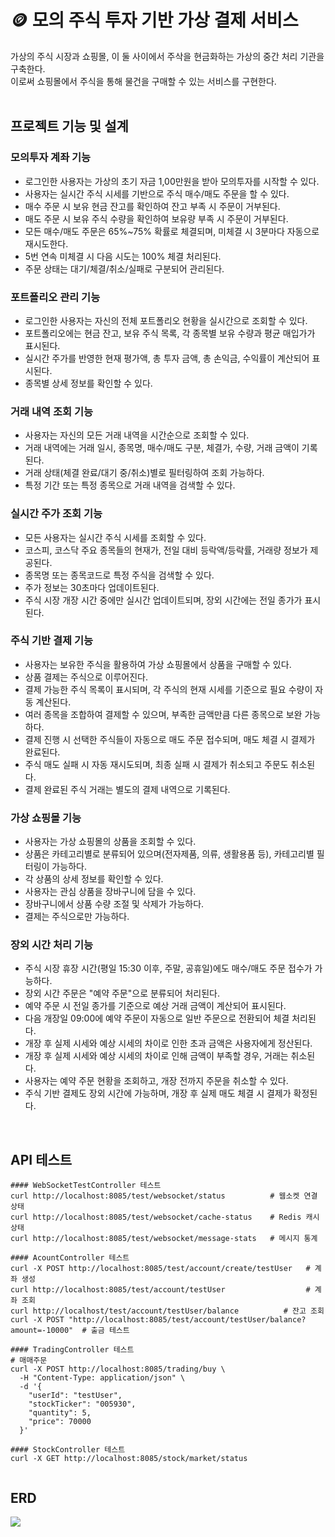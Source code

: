 # 🪙 모의 주식 투자 기반 가상 결제 서비스
가상의 주식 시장과 쇼핑몰, 이 둘 사이에서 주삭을 현금화하는 가상의 중간 처리 기관을 구축한다. </br>
이로써 쇼핑몰에서 주식을 통해 물건을 구매할 수 있는 서비스를 구현한다.</br></br>

## 프로젝트 기능 및 설계

### 모의투자 계좌 기능
- 로그인한 사용자는 가상의 초기 자금 1,00만원을 받아 모의투자를 시작할 수 있다.
- 사용자는 실시간 주식 시세를 기반으로 주식 매수/매도 주문을 할 수 있다.
- 매수 주문 시 보유 현금 잔고를 확인하여 잔고 부족 시 주문이 거부된다.
- 매도 주문 시 보유 주식 수량을 확인하여 보유량 부족 시 주문이 거부된다.
- 모든 매수/매도 주문은 65%~75% 확률로 체결되며, 미체결 시 3분마다 자동으로 재시도한다.
- 5번 연속 미체결 시 다음 시도는 100% 체결 처리된다.
- 주문 상태는 대기/체결/취소/실패로 구분되어 관리된다.

### 포트폴리오 관리 기능
- 로그인한 사용자는 자신의 전체 포트폴리오 현황을 실시간으로 조회할 수 있다.
- 포트폴리오에는 현금 잔고, 보유 주식 목록, 각 종목별 보유 수량과 평균 매입가가 표시된다.
- 실시간 주가를 반영한 현재 평가액, 총 투자 금액, 총 손익금, 수익률이 계산되어 표시된다.
- 종목별 상세 정보를 확인할 수 있다.

### 거래 내역 조회 기능
- 사용자는 자신의 모든 거래 내역을 시간순으로 조회할 수 있다.
- 거래 내역에는 거래 일시, 종목명, 매수/매도 구분, 체결가, 수량, 거래 금액이 기록된다.
- 거래 상태(체결 완료/대기 중/취소)별로 필터링하여 조회 가능하다.
- 특정 기간 또는 특정 종목으로 거래 내역을 검색할 수 있다.

### 실시간 주가 조회 기능
- 모든 사용자는 실시간 주식 시세를 조회할 수 있다.
- 코스피, 코스닥 주요 종목들의 현재가, 전일 대비 등락액/등락률, 거래량 정보가 제공된다.
- 종목명 또는 종목코드로 특정 주식을 검색할 수 있다.
- 주가 정보는 30초마다 업데이트된다.
- 주식 시장 개장 시간 중에만 실시간 업데이트되며, 장외 시간에는 전일 종가가 표시된다.

### 주식 기반 결제 기능
- 사용자는 보유한 주식을 활용하여 가상 쇼핑몰에서 상품을 구매할 수 있다.
- 상품 결제는 주식으로 이루어진다.
- 결제 가능한 주식 목록이 표시되며, 각 주식의 현재 시세를 기준으로 필요 수량이 자동 계산된다.
- 여러 종목을 조합하여 결제할 수 있으며, 부족한 금액만큼 다른 종목으로 보완 가능하다.
- 결제 진행 시 선택한 주식들이 자동으로 매도 주문 접수되며, 매도 체결 시 결제가 완료된다.
- 주식 매도 실패 시 자동 재시도되며, 최종 실패 시 결제가 취소되고 주문도 취소된다.
- 결제 완료된 주식 거래는 별도의 결제 내역으로 기록된다.

### 가상 쇼핑몰 기능
- 사용자는 가상 쇼핑몰의 상품을 조회할 수 있다.
- 상품은 카테고리별로 분류되어 있으며(전자제품, 의류, 생활용품 등), 카테고리별 필터링이 가능하다.
- 각 상품의 상세 정보를 확인할 수 있다.
- 사용자는 관심 상품을 장바구니에 담을 수 있다.
- 장바구니에서 상품 수량 조절 및 삭제가 가능하다.
- 결제는 주식으로만 가능하다.

### 장외 시간 처리 기능
- 주식 시장 휴장 시간(평일 15:30 이후, 주말, 공휴일)에도 매수/매도 주문 접수가 가능하다.
- 장외 시간 주문은 "예약 주문"으로 분류되어 처리된다.
- 예약 주문 시 전일 종가를 기준으로 예상 거래 금액이 계산되어 표시된다.
- 다음 개장일 09:00에 예약 주문이 자동으로 일반 주문으로 전환되어 체결 처리된다.
- 개장 후 실제 시세와 예상 시세의 차이로 인한 초과 금액은 사용자에게 정산된다.
- 개장 후 실제 시세와 예상 시세의 차이로 인해 금액이 부족할 경우, 거래는 취소된다.
- 사용자는 예약 주문 현황을 조회하고, 개장 전까지 주문을 취소할 수 있다.
- 주식 기반 결제도 장외 시간에 가능하며, 개장 후 실제 매도 체결 시 결제가 확정된다.
</br>

## API 테스트
```declarative
#### WebSocketTestController 테스트
curl http://localhost:8085/test/websocket/status          # 웹소켓 연결 상태
curl http://localhost:8085/test/websocket/cache-status    # Redis 캐시 상태
curl http://localhost:8085/test/websocket/message-stats   # 메시지 통계

#### AcountController 테스트
curl -X POST http://localhost:8085/test/account/create/testUser   # 계좌 생성
curl http://localhost:8085/test/account/testUser                  # 계좌 조회
curl http://localhost/test/account/testUser/balance          # 잔고 조회
curl -X POST "http://localhost:8085/test/account/testUser/balance?amount=-10000"  # 출금 테스트

#### TradingController 테스트
# 매매주문
curl -X POST http://localhost:8085/trading/buy \
  -H "Content-Type: application/json" \
  -d '{
    "userId": "testUser",
    "stockTicker": "005930",
    "quantity": 5,
    "price": 70000
  }'
  
#### StockController 테스트
curl -X GET http://localhost:8085/stock/market/status


```
## ERD
![](https://velog.velcdn.com/images/jiw0707/post/2aeff770-3dae-45ea-aac5-18619e16139c/image.png)

